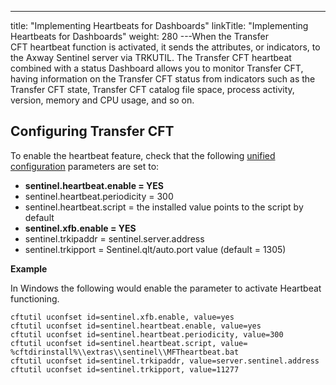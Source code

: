---
title: "Implementing Heartbeats for Dashboards"
linkTitle: "Implementing Heartbeats for Dashboards"
weight: 280
---When the Transfer CFT heartbeat function is activated, it sends the attributes, or indicators, to the Axway Sentinel server via TRKUTIL. The Transfer CFT heartbeat combined with a status Dashboard allows you to monitor Transfer CFT, having information on the Transfer CFT status from indicators such as the Transfer CFT state, Transfer CFT catalog file space, process activity, version, memory and CPU usage, and so on.

## Configuring Transfer CFT

To enable the heartbeat feature, check that the following [unified configuration](../../uconf/uconf_parameters) parameters are set to:

* **sentinel.heartbeat.enable = YES**
* sentinel.heartbeat.periodicity = 300
* sentinel.heartbeat.script = the installed value points to the script by default
* **sentinel.xfb.enable = YES**
* sentinel.trkipaddr = sentinel.server.address
* sentinel.trkipport = Sentinel.qlt/auto.port value (default = 1305)  

********Example********

In Windows the following would enable the parameter to activate Heartbeat functioning.

```
cftutil uconfset id=sentinel.xfb.enable, value=yes
cftutil uconfset id=sentinel.heartbeat.enable, value=yes
cftutil uconfset id=sentinel.heartbeat.periodicity, value=300
cftutil uconfset id=sentinel.heartbeat.script, value= %cftdirinstall%\\extras\\sentinel\\MFTheartbeat.bat
cftutil uconfset id=sentinel.trkipaddr, value=server.sentinel.address
cftutil uconfset id=sentinel.trkipport, value=11277
```
